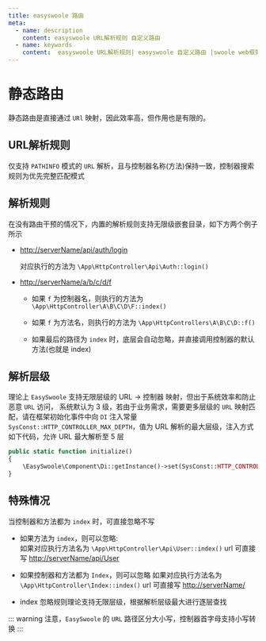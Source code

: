```yaml
---
title: easyswoole 路由
meta:
  - name: description
    content: easyswoole URL解析规则 自定义路由
  - name: keywords
    content:  easyswoole URL解析规则| easyswoole 自定义路由 |swoole web框架
---
```


# 静态路由
静态路由是直接通过 `URl` 映射，因此效率高，但作用也是有限的。

## URL解析规则
仅支持 `PATHINFO` 模式的 `URL` 解析，且与控制器名称(方法)保持一致，控制器搜索规则为优先完整匹配模式

## 解析规则

在没有路由干预的情况下，内置的解析规则支持无限级嵌套目录，如下方两个例子所示

- <http://serverName/api/auth/login>

    对应执行的方法为 `\App\HttpController\Api\Auth::login()`

- <http://serverName/a/b/c/d/f>

    - 如果 `f` 为控制器名，则执行的方法为 `\App\HttpController\A\B\C\D\F::index()`

    - 如果 `f` 为方法名，则执行的方法为 `\App\HttpControllers\A\B\C\D::f()`

    - 如果最后的路径为 `index` 时，底层会自动忽略，并直接调用控制器的默认方法(也就是 index)

## 解析层级

理论上 `EasySwoole` 支持无限层级的 URL -> 控制器 映射，但出于系统效率和防止恶意 `URL` 访问， 系统默认为 3 级，若由于业务需求，需要更多层级的 `URL` 映射匹配，请在框架初始化事件中向 `DI` 注入常量 `SysConst::HTTP_CONTROLLER_MAX_DEPTH`，值为 URL 解析的最大层级，注入方式如下代码，允许 URL 最大解析至 5 层

```php
public static function initialize()
{
	\EasySwoole\Component\Di::getInstance()->set(SysConst::HTTP_CONTROLLER_MAX_DEPTH, 5);
}
```

## 特殊情况

当控制器和方法都为 `index` 时，可直接忽略不写

- 如果方法为 `index`，则可以忽略:  
    如果对应执行方法名为 `\App\HttpController\Api\User::index()`
    url 可直接写 <http://serverName/api/User>  

- 如果控制器和方法都为 `Index`，则可以忽略
    如果对应执行方法名为 `\App\HttpController\Index::index()`
    url 可直接写 <http://serverName/>   

- index 忽略规则理论支持无限层级，根据解析层级最大进行逐层查找

::: warning 
  注意，`EasySwoole` 的 `URL` 路径区分大小写，控制器首字母支持小写转换
:::
